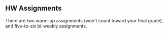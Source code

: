 ## HW Assignments

There are two warm-up assignments (won't count toward your final grade), and
five-to-six bi-weekly assignments.

